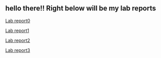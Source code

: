 hello there!! 
Right below will be my lab reports
---
[Lab report0](https://github.com/j4xie/cse15l-lab-reports/blob/ab3c7659a96eb043f01e5fd590a13da17da67ab2/stevencode.md)

[Lab report1](https://github.com/j4xie/cse15l-lab-reports/blob/b47da8a37d5cdde979de18dc305a97f457f85db6/lab-report-1-week-0.md)

[Lab report2](https://github.com/j4xie/cse15l-lab-reports/blob/b23fdc75fca69b513ed8c0739508d8afd3ace759/lab-report-weel-3.md)

[Lab report3](https://github.com/j4xie/cse15l-lab-reports/blob/edf3a31c23e66ce3d37eac7d8e54f009bc84eebe/lab%20report%205.md)
